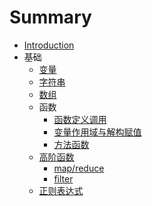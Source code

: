 # Summary

* [Introduction](README.md)
* 基础
    * [变量](基础/变量.md)
    * [字符串](基础/字符串.md)
    * [数组](基础/数组.md)
    * 函数
        * [函数定义调用](基础/函数.md)
        * [变量作用域与解构赋值](基础/函数2.md)
        * [方法函数](基础/函数3.md)
    * [高阶函数](基础/高阶函数.md)
        * [map/reduce](基础/map-reduce.md)
        * [filter](基础/filter.md)
    * [正则表达式](基础/正则表达式.md)

